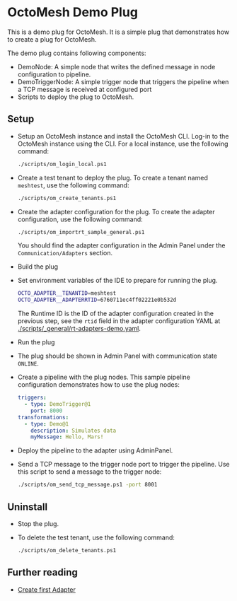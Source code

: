 # OctoMesh Demo Plug

This is a demo plug for OctoMesh. It is a simple plug that demonstrates how to create a plug for OctoMesh.

The demo plug contains following components:

- DemoNode: A simple node that writes the defined message in node configuration to pipeline.
- DemoTriggerNode: A simple trigger node that triggers the pipeline when a TCP message is received at configured port
- Scripts to deploy the plug to OctoMesh.

## Setup

* Setup an OctoMesh instance and install the OctoMesh CLI. Log-in to the OctoMesh instance using the CLI. For a local instance, use the following command:
    ```bash
    ./scripts/om_login_local.ps1
    ```
* Create a test tenant to deploy the plug. To create a tenant named `meshtest`, use the following command:
    ```bash
    ./scripts/om_create_tenants.ps1
    ```

* Create the adapter configuration for the plug. To create the adapter configuration, use the following command:
    ```bash
    ./scripts/om_importrt_sample_general.ps1
    ```
  You should find the adapter configuration in the Admin Panel under the `Communication/Adapters` section.

* Build the plug

* Set environment variables of the IDE to prepare for running the plug.
  ```bash
  OCTO_ADAPTER__TENANTID=meshtest
  OCTO_ADAPTER__ADAPTERRTID=6760711ec4ff02221e0b532d
  ```
  The Runtime ID is the ID of the adapter configuration created in the previous step, see the `rtid` field in the adapter configuration YAML at [./scripts/_general/rt-adapters-demo.yaml](./scripts/_general/rt-adapters-demo.yaml).

* Run the plug

* The plug should be shown in Admin Panel with communication state `ONLINE`.

* Create a pipeline with the plug nodes. This sample pipeline configuration demonstrates how to use the plug nodes:
  ```yaml
  triggers:
    - type: DemoTrigger@1
      port: 8000
  transformations:
    - type: Demo@1
      description: Simulates data
      myMessage: Hello, Mars!
  ```

* Deploy the pipeline to the adapter using AdminPanel.
* Send a TCP message to the trigger node port to trigger the pipeline. Use this script to send a message to the trigger node:
  ```bash
  ./scripts/om_send_tcp_message.ps1 -port 8001
  ```

## Uninstall

* Stop the plug.

* To delete the test tenant, use the following command:
    ```bash
    ./scripts/om_delete_tenants.ps1
    ```

## Further reading
* [Create first Adapter](https://docs.meshmakers.cloud/docs/developerGuide/Sdk/creatingAdapter)
